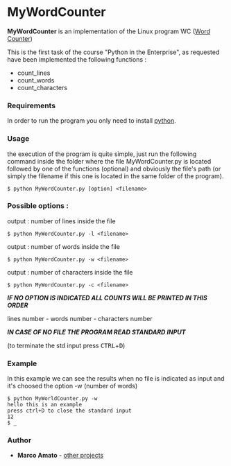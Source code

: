 # MyWordCounter

**MyWordCounter** is an implementation of the Linux program WC ([Word Counter](https://en.wikipedia.org/wiki/Wc_(Unix))) 

This is the first task of the course "Python in the Enterprise", as requested have been implemented the following functions :

* count_lines
* count_words
* count_characters

### Requirements
In order to run the program you only need to install [python](https://www.python.org/downloads/).

### Usage

the execution of the program is quite simple, just run the following command inside the folder where the file MyWordCounter.py is located followed by one of the functions (optional) and obviously the file's path (or simply the filename if this one is located in the same folder of the program).
  
```shell
$ python MyWordCounter.py [option] <filename>
```

### Possible options :

output : number of lines inside the file

```shell
$ python MyWordCounter.py -l <filename>
```
output : number of words inside the file

```shell
$ python MyWordCounter.py -w <filename>
```
output : number of characters inside the file

```shell
$ python MyWordCounter.py -c <filename>
```

**_IF NO OPTION IS INDICATED ALL COUNTS WILL BE PRINTED IN THIS ORDER_**

lines number - words number - characters number

**_IN CASE OF NO FILE THE PROGRAM READ STANDARD INPUT_**

(to terminate the std input press <kbd>CTRL</kbd>+<kbd>D</kbd>)

### Example

In this example we can see the results when no file is indicated as input and it's choosed the option -w (number of words)
```shell
$ python MyWorldCounter.py -w
hello this is an example
press ctrl+D to close the standard input
12
$ _
```
### Author

* **Marco Amato**  - [other projects](https://github.com/mark91m12)
